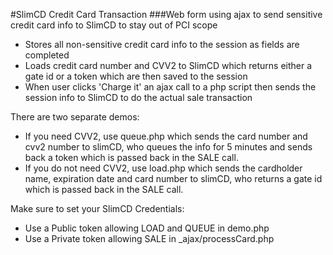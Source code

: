 #SlimCD Credit Card Transaction
###Web form using ajax to send sensitive credit card info to SlimCD to stay out of PCI scope
* Stores all non-sensitive credit card info to the session as fields are completed
* Loads credit card number and CVV2 to SlimCD which returns either a gate id or a token which are then saved to the session
* When user clicks 'Charge it' an ajax call to a php script then sends the session info to SlimCD to do the actual sale transaction

There are two separate demos:
* If you need CVV2, use queue.php which sends the card number and cvv2 number to slimCD, who queues the info for 5 minutes and sends back a token which is passed back in the SALE call.
* If you do not need CVV2, use load.php which sends the cardholder name, expiration date and card number to slimCD, who returns a gate id which is passed back in the SALE call.

Make sure to set your SlimCD Credentials:
* Use a Public token allowing LOAD and QUEUE in demo.php
* Use a Private token allowing SALE in _ajax/processCard.php